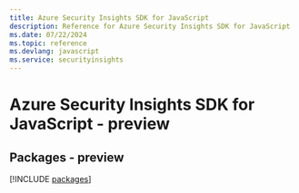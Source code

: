 ```yaml
---
title: Azure Security Insights SDK for JavaScript
description: Reference for Azure Security Insights SDK for JavaScript
ms.date: 07/22/2024
ms.topic: reference
ms.devlang: javascript
ms.service: securityinsights
---
```

# Azure Security Insights SDK for JavaScript - preview
## Packages - preview
[!INCLUDE [packages](security-insights-index.md)]